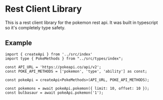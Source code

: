 # Rest Client Library

This is a rest client library for the pokemon rest api. It was built in typescript so it's completely type safety.

## Example
```
import { createApi } from '../src/index'
import type { PokeMethods } from "../src/types/index";

const API_URL = 'https://pokeapi.co/api/v2';
const POKE_API_METHODS = ['pokemon', 'type', 'ability'] as const;

const pokeApi = createApi<PokeMethods>(API_URL, POKE_API_METHODS);
    
const pokemons = await pokeApi.pokemon({ limit: 10, offset: 10 });
const bulbasaur = await pokeApi.pokemon('1');
```